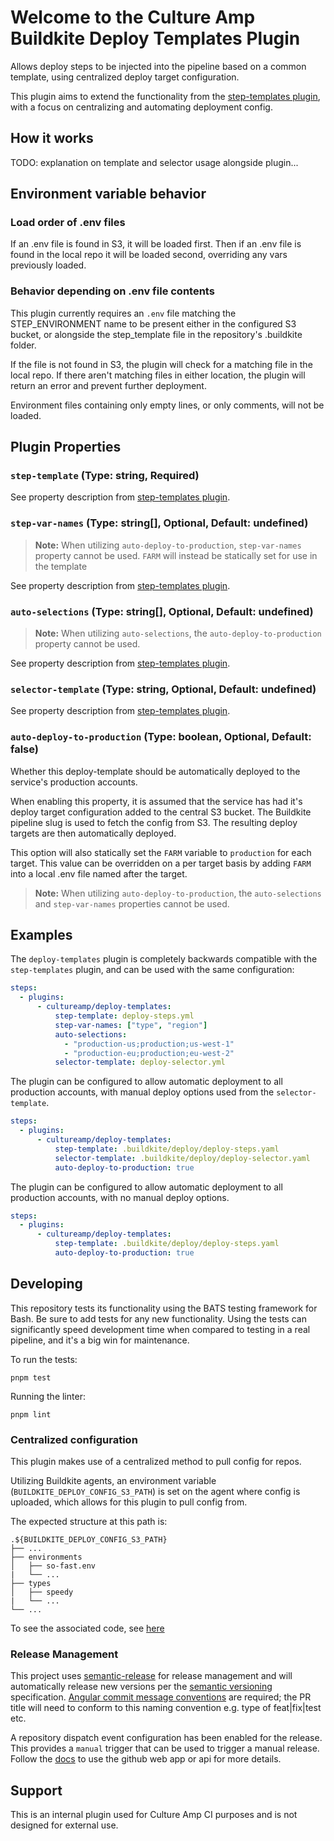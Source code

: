 # Welcome to the Culture Amp Buildkite Deploy Templates Plugin

Allows deploy steps to be injected into the pipeline based on a common template, using centralized deploy target configuration.

This plugin aims to extend the functionality from the [step-templates plugin](https://github.com/cultureamp/step-templates-buildkite-plugin), with a focus on centralizing and automating deployment config.

## How it works

TODO: explanation on template and selector usage alongside plugin...

## Environment variable behavior

### Load order of .env files

If an .env file is found in S3, it will be loaded first.
Then if an .env file is found in the local repo it will be loaded second, overriding any vars previously loaded.

### Behavior depending on .env file contents

This plugin currently requires an `.env` file matching the STEP_ENVIRONMENT name to be present either in the configured S3 bucket, or alongside the step_template file in the repository's .buildkite folder.

If the file is not found in S3, the plugin will check for a matching file in the local repo. If there aren't matching files in either location, the plugin will return an error and prevent further deployment.

Environment files containing only empty lines, or only comments, will not be loaded.

## Plugin Properties

### `step-template` (Type: string, Required)

See property description from [step-templates plugin](https://github.com/cultureamp/step-templates-buildkite-plugin?tab=readme-ov-file#step-template-required-string).

### `step-var-names` (Type: string[], Optional, Default: undefined)

> **Note:** When utilizing `auto-deploy-to-production`, `step-var-names` property cannot be used. `FARM` will instead be statically set for use in the template

See property description from [step-templates plugin](https://github.com/cultureamp/step-templates-buildkite-plugin?tab=readme-ov-file#step-var-names-required-string).

### `auto-selections` (Type: string[], Optional, Default: undefined)

> **Note:** When utilizing `auto-selections`, the `auto-deploy-to-production` property cannot be used.

See property description from [step-templates plugin](https://github.com/cultureamp/step-templates-buildkite-plugin?tab=readme-ov-file#auto-selections-optional-string).

### `selector-template` (Type: string, Optional, Default: undefined)

See property description from [step-templates plugin](https://github.com/cultureamp/step-templates-buildkite-plugin?tab=readme-ov-file#selector-template-optional-string
).

### `auto-deploy-to-production` (Type: boolean, Optional, Default: false)

Whether this deploy-template should be automatically deployed to the service's production accounts.

When enabling this property, it is assumed that the service has had it's deploy
target configuration added to the central S3 bucket. The Buildkite pipeline slug
is used to fetch the config from S3. The resulting deploy targets are then
automatically deployed.

This option will also statically set the `FARM` variable to `production` for each target. This value
can be overridden on a per target basis by adding `FARM` into a local .env file named after the target.

> **Note:** When utilizing `auto-deploy-to-production`, the `auto-selections` and `step-var-names` properties cannot be used.

## Examples

The `deploy-templates` plugin is completely backwards compatible with the `step-templates` plugin, and can be used with the same configuration:

```yaml
steps:
  - plugins:
      - cultureamp/deploy-templates:
          step-template: deploy-steps.yml
          step-var-names: ["type", "region"]
          auto-selections:
            - "production-us;production;us-west-1"
            - "production-eu;production;eu-west-2"
          selector-template: deploy-selector.yml
```

The plugin can be configured to allow automatic deployment to all production accounts, with manual deploy options used from the `selector-template`.

```yaml
steps:
  - plugins:
      - cultureamp/deploy-templates:
          step-template: .buildkite/deploy/deploy-steps.yaml
          selector-template: .buildkite/deploy/deploy-selector.yaml
          auto-deploy-to-production: true
```

The plugin can be configured to allow automatic deployment to all production accounts, with no manual deploy options.

```yaml
steps:
  - plugins:
      - cultureamp/deploy-templates:
          step-template: .buildkite/deploy/deploy-steps.yaml
          auto-deploy-to-production: true
```

## Developing

This repository tests its functionality using the BATS testing framework for
Bash. Be sure to add tests for any new functionality. Using the tests can
significantly speed development time when compared to testing in a real
pipeline, and it's a big win for maintenance.

To run the tests:

```shell
pnpm test
```

Running the linter:

```shell
pnpm lint
```

### Centralized configuration

This plugin makes use of a centralized method to pull config for repos.

Utilizing Buildkite agents, an environment variable (`BUILDKITE_DEPLOY_CONFIG_S3_PATH`) is set on the agent where config is uploaded, which allows for this plugin to pull config from.

The expected structure at this path is:

    .${BUILDKITE_DEPLOY_CONFIG_S3_PATH}
    ├── ...
    ├── environments
    │   ├── so-fast.env
    |   └── ...
    ├── types
    │   ├── speedy
    |   └── ...
    └── ...

To see the associated code, see [here](https://github.com/cultureamp/deploy-templates-buildkite-plugin/blob/551dd75523334bf41709d84dcc2503ae477ef048/lib/steps.bash#L56)

### Release Management

This project uses [semantic-release](https://github.com/semantic-release/semantic-release) for release management and will automatically release new versions per the [semantic versioning](https://semver.org/) specification. [Angular commit message conventions](https://github.com/angular/angular/blob/master/CONTRIBUTING.md#-commit-message-format) are required; the PR title will need to conform to this naming convention e.g. type of feat|fix|test etc.

A repository dispatch event configuration has been enabled for the release. This provides a `manual` trigger that can be used to trigger a manual release. Follow the [docs](https://github.com/semantic-release/semantic-release/blob/master/docs/recipes/ci-configurations/github-actions.md#trigger-semantic-release-on-demand) to use the github web app or api for more details.

## Support

This is an internal plugin used for Culture Amp CI purposes and is not designed for external use.
